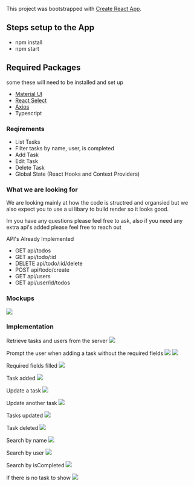 This project was bootstrapped with [Create React App](https://github.com/facebook/create-react-app).


## Steps setup to the App 
- npm install
- npm start 

## Required Packages 
some these will need to be installed and set up 
- [Material UI](https://material-ui.com/)
- [React Select](https://react-select.com/home)
- [Axios](https://github.com/axios/axios)
- Typescript

### Reqirements
- List Tasks
- Filter tasks by name, user, is completed
- Add Task
- Edit Task
- Delete Task
- Global State (React Hooks and Context Providers)

### What we are looking for
We are looking mainly at how the code is structred and organsied but we also expect you to use a ui libary to build render so it looks good.

Im you have any questions please feel free to ask, also if you need any extra api's added please feel free to reach out 

API's Already Implemented
- GET api/todos
- GET api/todo/:id
- DELETE api/todo/:id/delete
- POST api/todo/create
- GET api/users
- GET api/user/id/todos
### Mockups 
![](./documentation/mockups.png)

### Implementation
Retrieve tasks and users from the server
![](./src/images/1/1.png)

Prompt the user when adding a task without the required fields
![](./src/images/2/1.png)
![](./src/images/2/2.png)

Required fields filled
![](./src/images/2/3.png)

Task added
![](./src/images/2/4.png)

Update a task
![](./src/images/3/1.png)

Update another task
![](./src/images/3/2.png)

Tasks updated
![](./src/images/3/3.png)

Task deleted
![](./src/images/4/1.png)

Search by name
![](./src/images/5/1.png)

Search by user
![](./src/images/5/2.png)

Search by isCompleted
![](./src/images/5/3.png)

If there is no task to show
![](./src/images/6/6.png)
